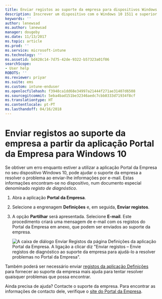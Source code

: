 ```yaml
---
title: Enviar registos ao suporte da empresa para dispositivos Windows 10 | Documentos da Microsoft
description: Inscrever um dispositivo com o Windows 10 1511 e superior no Intune
keywords: ''
author: lenewsad
ms.author: lanewsad
manager: dougeby
ms.date: 11/13/2017
ms.topic: article
ms.prod: ''
ms.service: microsoft-intune
ms.technology: ''
ms.assetid: bd428c14-7d75-42de-9322-b57323a01f06
searchScope:
- User help
ROBOTS: ''
ms.reviewer: priyar
ms.suite: ems
ms.custom: intune-enduser
ms.openlocfilehash: f3948ca1dd68e34997a21444f271ae31407d6508
ms.sourcegitcommit: 5eba4bad151be32346aedc7cbb0333d71934f8cf
ms.translationtype: HT
ms.contentlocale: pt-PT
ms.lasthandoff: 04/16/2018
---
```

# <a name="send-logs-to-your-company-support-from-the-company-portal-app-for-windows-10"></a>Enviar registos ao suporte da empresa a partir da aplicação Portal da Empresa para Windows 10

Se obtiver um erro enquanto estiver a utilizar a aplicação Portal da Empresa no seu dispositivo Windows 10, pode ajudar o suporte da empresa a resolver o problema ao enviar-lhe informações por e-mail. Estas informações encontram-se no dispositivo, num documento especial denominado _registo de diagnóstico_.

1. Abra a aplicação **Portal da Empresa**.
2. Selecione a engrenagem **Definições** e, em seguida, **Enviar registos**.
3. A opção **Partilhar** será apresentada. Selecione **E-mail**. Este procedimento criará uma mensagem de e-mail com os registos do Portal da Empresa em anexo, que podem ser enviados ao suporte da empresa.

   ![A caixa de diálogo Enviar Registos da página Definições da aplicação Portal da Empresa. A ligação a clicar diz "Enviar registos – Envie registos de diagnóstico ao suporte da empresa para ajudá-lo a resolver problemas no Portal da Empresa".](./media/w10-share-logs-after-1711.png)

Também poderá ser necessário enviar [registos da aplicação Definições](send-logs-to-your-it-admin-settings-windows.md) para fornecer ao suporte da empresa mais ajuda para tentar resolver quaisquer problemas que possa encontrar.

Ainda precisa de ajuda? Contacte o suporte da empresa. Para encontrar as informações de contacto dele, verifique o [site do Portal da Empresa](https://portal.manage.microsoft.com#HelpDeskDialog).
